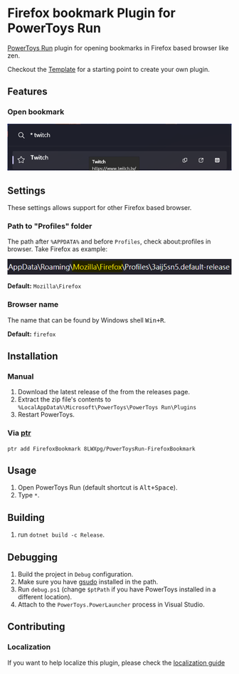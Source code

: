 # Firefox bookmark Plugin for PowerToys Run

[PowerToys Run](https://aka.ms/PowerToysOverview_PowerToysRun) plugin for opening bookmarks in Firefox based browser like zen.

Checkout the [Template](https://github.com/8LWXpg/PowerToysRun-PluginTemplate) for a starting point to create your own plugin.

## Features

### Open bookmark

![screenshot](./assets/screenshot.png)

## Settings

These settings allows support for other Firefox based browser.

### Path to "Profiles" folder

The path after `%APPDATA%` and before `Profiles`, check about:profiles in browser. Take Firefox as example:

![settings](./assets/settings.png)

**Default:** `Mozilla\Firefox`

### Browser name

The name that can be found by Windows shell <kbd>Win+R</kbd>.

**Default:** `firefox`

## Installation

### Manual

1. Download the latest release of the from the releases page.
2. Extract the zip file's contents to `%LocalAppData%\Microsoft\PowerToys\PowerToys Run\Plugins`
3. Restart PowerToys.

### Via [ptr](https://github.com/8LWXpg/ptr)

```shell
ptr add FirefoxBookmark 8LWXpg/PowerToysRun-FirefoxBookmark
```

## Usage

1. Open PowerToys Run (default shortcut is <kbd>Alt+Space</kbd>).
1. Type `*`.

## Building

1. run `dotnet build -c Release`.

## Debugging

1. Build the project in `Debug` configuration.
1. Make sure you have [gsudo](https://github.com/gerardog/gsudo) installed in the path.
1. Run `debug.ps1` (change `$ptPath` if you have PowerToys installed in a different location).
1. Attach to the `PowerToys.PowerLauncher` process in Visual Studio.

## Contributing

### Localization

If you want to help localize this plugin, please check the [localization guide](./Localizing.md)
